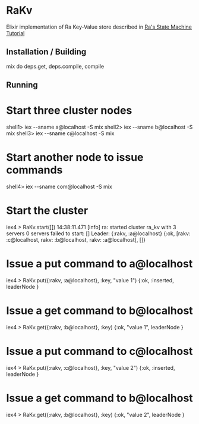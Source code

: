 # RaKv

Elixir implementation of Ra Key-Value store described in [Ra's State Machine Tutorial](https://github.com/rabbitmq/ra/blob/master/docs/internals/STATE_MACHINE_TUTORIAL.md)

## Installation / Building

mix do deps.get, deps.compile, compile

## Running

# Start three cluster nodes
shell1> iex --sname a@localhost -S mix
shell2> iex --sname b@localhost -S mix
shell3> iex --sname c@localhost -S mix

# Start another node to issue commands
shell4> iex --sname com@localhost -S mix

# Start the cluster
iex4 > RaKv.start([])
14:38:11.471 [info]  ra: started cluster ra\_kv with 3 servers
0 servers failed to start: []
Leader: {:rakv, :a@localhost}
{:ok, [rakv: :c@localhost, rakv: :b@localhost, rakv: :a@localhost], []}

# Issue a put command to a@localhost
iex4 > RaKv.put({:rakv, :a@localhost}, :key, "value 1")
{:ok, :inserted, leaderNode }

# Issue a get command to b@localhost
iex4 > RaKv.get({:rakv, :b@localhost}, :key)
{:ok, "value 1", leaderNode }

# Issue a put command to c@localhost
iex4 > RaKv.put({:rakv, :c@localhost}, :key, "value 2")
{:ok, :inserted, leaderNode }

# Issue a get command to b@localhost
iex4 > RaKv.get({:rakv, :b@localhost}, :key)
{:ok, "value 2", leaderNode }

